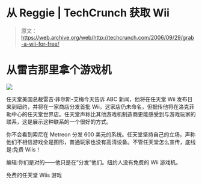 # 从 Reggie | TechCrunch 获取 Wii

> 原文：<https://web.archive.org/web/http://techcrunch.com/2006/09/29/grab-a-wii-for-free/>

# 从雷吉那里拿个游戏机

![](img/407c47dfda675a516faac9d0a46c51dd.png)

任天堂美国总裁雷吉·菲尔斯-艾梅今天告诉 ABC 新闻，他将在任天堂 Wii 发布日来到纽约，并将在一家商店分发首批 Wii。这家店仍未命名，但据传他将在洛克菲勒中心的任天堂世界店。任天堂声称比其他游戏机制造商更能感受到与游戏玩家的联系，这是展示这种联系的一个很好的方式。

你不会看到索尼在 Metreon 分发 600 美元的系统。任天堂坚持自己的立场，声称他们不相信游戏全是图形，普通玩家也没有高清设备。不管任天堂怎么宣传，底线是:免费 Wiis！

编辑:你们是对的——他只是在“分发”他们。纽约人没有免费的 Wii 游戏机。

免费的任天堂 Wiis 游戏